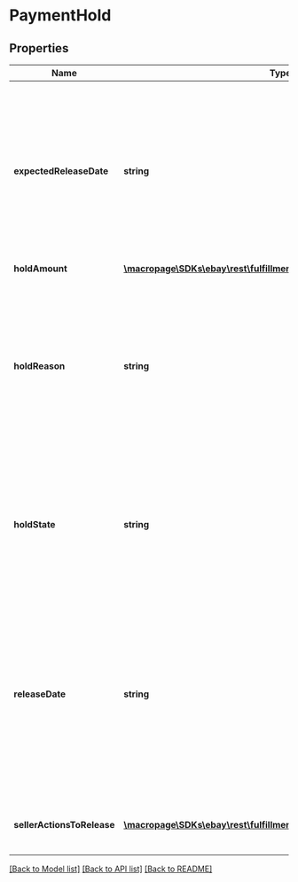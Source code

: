 # PaymentHold

## Properties
Name | Type | Description | Notes
------------ | ------------- | ------------- | -------------
**expectedReleaseDate** | **string** | The date and time that the payment being held is expected to be released to the seller. This timestamp is in ISO 8601 format, which uses the 24-hour Universal Coordinated Time (UTC) clock. This field will be returned if known by eBay. Format: YYYY-MM-DDTHH:MM:SS.SSSZ Example: 2015-08-04T19:09:02.768Z | [optional] 
**holdAmount** | [**\macropage\SDKs\ebay\rest\fulfillment\Model\Amount**](Amount.md) |  | [optional] 
**holdReason** | **string** | The reason that the payment is being held. A seller&#39;s payment may be helf for a number of reasons, including when the seller is new, the seller&#39;s level is below standard, or if a return case or &#39;Significantly not as described&#39; case is pending against the seller. This field is always returned with the paymentHolds array. | [optional] 
**holdState** | **string** | The current stage or condition of the hold. This field is always returned with the paymentHolds array. Applicable values: HELD HELD_PENDING NOT_HELD RELEASE_CONFIRMED RELEASE_FAILED RELEASE_PENDING RELEASED | [optional] 
**releaseDate** | **string** | The date and time that the payment being held was actually released to the seller. This timestamp is in ISO 8601 format, which uses the 24-hour Universal Coordinated Time (UTC) clock. This field is not returned until the seller&#39;s payment is actually released into the seller&#39;s account. Format: YYYY-MM-DDTHH:MM:SS.SSSZ Example: 2015-08-04T19:09:02.768Z | [optional] 
**sellerActionsToRelease** | [**\macropage\SDKs\ebay\rest\fulfillment\Model\SellerActionsToRelease[]**](SellerActionsToRelease.md) | A list of one or more possible actions that the seller can take to expedite the release of the payment hold. | [optional] 

[[Back to Model list]](../README.md#documentation-for-models) [[Back to API list]](../README.md#documentation-for-api-endpoints) [[Back to README]](../README.md)


